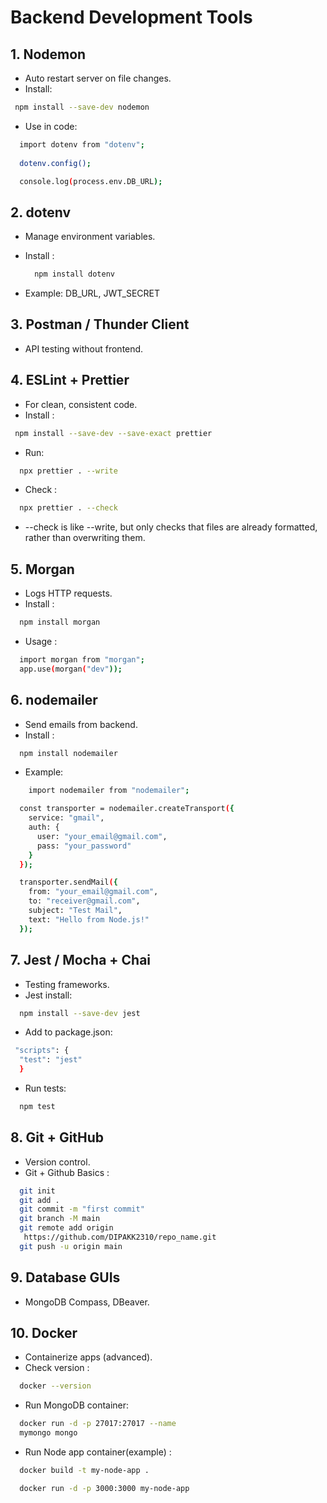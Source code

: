 # Backend Development Tools

## 1. Nodemon
- Auto restart server on file changes.
- Install: 
```bash
 npm install --save-dev nodemon
```
- Use in code:
```bash
  import dotenv from "dotenv";
  
  dotenv.config();

  console.log(process.env.DB_URL);
```

## 2. dotenv
- Manage environment variables.
- Install :



  ```bash
    npm install dotenv
    ```
- Example: DB_URL, JWT_SECRET

## 3. Postman / Thunder Client
- API testing without frontend.

## 4. ESLint + Prettier
- For clean, consistent code.
- Install :
```bash
 npm install --save-dev --save-exact prettier
 ```
- Run:
```bash
  npx prettier . --write
```
- Check :
```bash
  npx prettier . --check
```
- --check is like --write, but only checks that files are already formatted, rather than overwriting them. 


## 5. Morgan
- Logs HTTP requests.
- Install :
```bash
  npm install morgan

```
- Usage :
```bash
  import morgan from "morgan";
  app.use(morgan("dev"));
```

## 6. nodemailer
- Send emails from backend.
- Install : 
```bash
  npm install nodemailer

```
- Example:
```bash
    import nodemailer from "nodemailer";

  const transporter = nodemailer.createTransport({
    service: "gmail",
    auth: {
      user: "your_email@gmail.com",
      pass: "your_password"
    }
  });

  transporter.sendMail({
    from: "your_email@gmail.com",
    to: "receiver@gmail.com",
    subject: "Test Mail",
    text: "Hello from Node.js!"
  });

```

## 7. Jest / Mocha + Chai
- Testing frameworks.
- Jest install:
```bash
  npm install --save-dev jest

```
- Add to package.json:
```bash
 "scripts": {
  "test": "jest"
  }
```
- Run tests:
```bash
  npm test
```

## 8. Git + GitHub
- Version control.
- Git + Github Basics :
```bash
  git init
  git add .
  git commit -m "first commit"
  git branch -M main
  git remote add origin  
   https://github.com/DIPAKK2310/repo_name.git
  git push -u origin main

```

## 9. Database GUIs
- MongoDB Compass, DBeaver.

## 10. Docker
- Containerize apps (advanced).
- Check version :
```bash
  docker --version

```
- Run MongoDB container:
```bash
  docker run -d -p 27017:27017 --name   
  mymongo mongo


```
- Run Node app container(example) :
```bash
  docker build -t my-node-app .

  docker run -d -p 3000:3000 my-node-app


```
